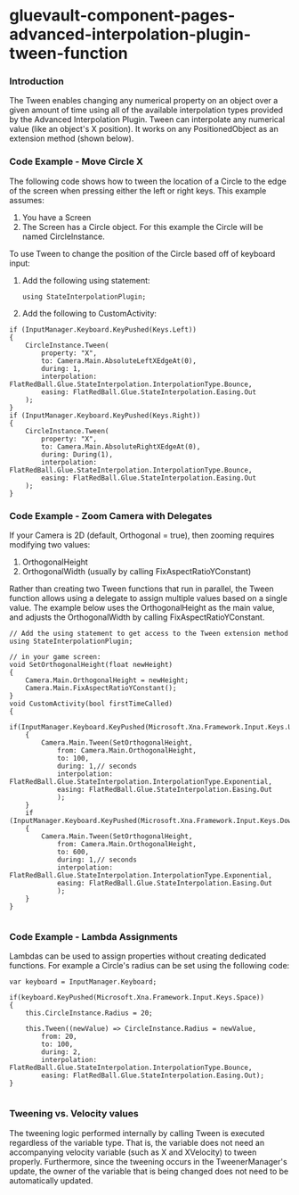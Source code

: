 # gluevault-component-pages-advanced-interpolation-plugin-tween-function

### Introduction

The Tween enables changing any numerical property on an object over a given amount of time using all of the available interpolation types provided by the Advanced Interpolation Plugin. Tween can interpolate any numerical value (like an object's X position). It works on any PositionedObject as an extension method (shown below).

### Code Example - Move Circle X

The following code shows how to tween the location of a Circle to the edge of the screen when pressing either the left or right keys. This example assumes:

1. You have a Screen
2. The Screen has a Circle object. For this example the Circle will be named CircleInstance.

To use Tween to change the position of the Circle based off of keyboard input:

1.  Add the following using statement:

    ```
    using StateInterpolationPlugin;
    ```
2. Add the following to CustomActivity:

```lang:c#
if (InputManager.Keyboard.KeyPushed(Keys.Left))
{
    CircleInstance.Tween(
        property: "X", 
        to: Camera.Main.AbsoluteLeftXEdgeAt(0), 
        during: 1, 
        interpolation: FlatRedBall.Glue.StateInterpolation.InterpolationType.Bounce,
        easing: FlatRedBall.Glue.StateInterpolation.Easing.Out
    );
}
if (InputManager.Keyboard.KeyPushed(Keys.Right))
{
    CircleInstance.Tween(
        property: "X",
        to: Camera.Main.AbsoluteRightXEdgeAt(0),
        during: During(1),
        interpolation: FlatRedBall.Glue.StateInterpolation.InterpolationType.Bounce,
        easing: FlatRedBall.Glue.StateInterpolation.Easing.Out
    );
}
```

### Code Example - Zoom Camera with Delegates

If your Camera is 2D (default, Orthogonal = true), then zooming requires modifying two values:

1. OrthogonalHeight
2. OrthogonalWidth (usually by calling FixAspectRatioYConstant)

Rather than creating two Tween functions that run in parallel, the Tween function allows using a delegate to assign multiple values based on a single value. The example below uses the OrthogonalHeight as the main value, and adjusts the OrthogonalWidth by calling FixAspectRatioYConstant. &#x20;

```lang:c#
// Add the using statement to get access to the Tween extension method
using StateInterpolationPlugin;

// in your game screen:
void SetOrthogonalHeight(float newHeight)
{
    Camera.Main.OrthogonalHeight = newHeight;
    Camera.Main.FixAspectRatioYConstant();
}
void CustomActivity(bool firstTimeCalled)
{
    if(InputManager.Keyboard.KeyPushed(Microsoft.Xna.Framework.Input.Keys.Up))
    {
        Camera.Main.Tween(SetOrthogonalHeight,
            from: Camera.Main.OrthogonalHeight,
            to: 100,
            during: 1,// seconds
            interpolation: FlatRedBall.Glue.StateInterpolation.InterpolationType.Exponential,
            easing: FlatRedBall.Glue.StateInterpolation.Easing.Out
            );
    }
    if (InputManager.Keyboard.KeyPushed(Microsoft.Xna.Framework.Input.Keys.Down))
    {
        Camera.Main.Tween(SetOrthogonalHeight,
            from: Camera.Main.OrthogonalHeight,
            to: 600,
            during: 1,// seconds
            interpolation: FlatRedBall.Glue.StateInterpolation.InterpolationType.Exponential,
            easing: FlatRedBall.Glue.StateInterpolation.Easing.Out
            );
    }
}
```



<figure><img src="../../../media/2016-01-2019-07-26_09-19-49.gif" alt=""><figcaption></figcaption></figure>



### Code Example - Lambda Assignments

Lambdas can be used to assign properties without creating dedicated functions. For example a Circle's radius can be set using the following code:

```
var keyboard = InputManager.Keyboard;

if(keyboard.KeyPushed(Microsoft.Xna.Framework.Input.Keys.Space))
{
    this.CircleInstance.Radius = 20;

    this.Tween((newValue) => CircleInstance.Radius = newValue,
        from: 20,
        to: 100,
        during: 2,
        interpolation: FlatRedBall.Glue.StateInterpolation.InterpolationType.Bounce,
        easing: FlatRedBall.Glue.StateInterpolation.Easing.Out);
}
```



<figure><img src="../../../media/2016-01-07_13-43-30.gif" alt=""><figcaption></figcaption></figure>



### Tweening vs. Velocity values

The tweening logic performed internally by calling Tween is executed regardless of the variable type. That is, the variable does not need an accompanying velocity variable (such as X and XVelocity) to tween properly. Furthermore, since the tweening occurs in the TweenerManager's update, the owner of the variable that is being changed does not need to be automatically updated.
